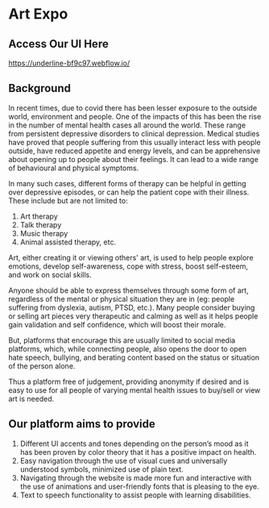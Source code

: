 # Art Expo

## Access Our UI Here

https://underline-bf9c97.webflow.io/

## Background

In recent times, due to covid there has been lesser exposure to the outside world, environment and people. One of the impacts of this has been the rise in the number of mental health cases all around the world. These range from persistent depressive disorders to clinical depression. Medical studies have proved that people suffering from this usually interact less with people outside, have reduced appetite and energy levels, and can be apprehensive about opening up to people about their feelings. It can lead to a wide range of behavioural and physical symptoms.

In many such cases, different forms of therapy can be helpful in getting over depressive episodes, or can help the patient cope with their illness. These include but are not limited to:
1. Art therapy
2. Talk therapy
3. Music therapy
4. Animal assisted therapy, etc.

Art, either creating it or viewing others' art, is used to help people explore emotions, develop self-awareness, cope with stress, boost self-esteem, and work on social skills. 

Anyone should be able to express themselves through some form of art, regardless of the mental or physical situation they are in (eg: people suffering from dyslexia, autism, PTSD, etc.). Many people consider buying or selling art pieces very therapeutic and calming as well as it helps people gain validation and self confidence, which will boost their morale.

But, platforms that encourage this are usually limited to social media platforms, which, while connecting people, also opens the door to open hate speech, bullying, and berating content based on the status or situation of the person alone. 

Thus a platform free of judgement, providing anonymity if desired and is easy to use for all people of varying mental health issues to buy/sell or view art is needed.

## Our platform aims to provide

1. Different UI accents and tones depending on the person’s mood as it has been proven by color theory that it has a positive impact on health.
2. Easy navigation through the use of visual cues and universally understood symbols, minimized use of plain text.
3. Navigating through the website is made more fun and interactive with the use of animations and user-friendly fonts that is pleasing to the eye.
4. Text to speech functionality to assist people with learning disabilities.
